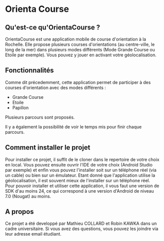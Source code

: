 # Orienta Course



## Qu'est-ce qu'OrientaCourse ?

OrientaCourse est une application mobile de course d'orientation à la Rochelle. Elle propose plusieurs courses d'orientations (au centre-ville, le long de la mer) dans plusieurs modes différents (Mode Grande Course ou Etoile par exemple). Vous pouvez y jouer en activant votre géolocalisation.

## Fonctionnalités

Comme dit précedemment, cette application permet de participer à des courses d'orientation avec des modes différents :
- Grande Course
- Etoile
- Papillon

Plusieurs parcours sont proposés.

Il y a également la possibilité de voir le temps mis pour finir chaque parcours.

## Comment installer le projet 

Pour installer ce projet, il suffit de le cloner dans le repertoire de votre choix en local. Vous pouvez ensuite ouvrir l'IDE de votre choix (Android Studio par exemple) et enfin vous pouvez l'installer soit sur un téléphone réel (via un cable) ou bien sur un émulateur. Etant donné que l'application utilise la géolocalisation, il est souvent mieux de l'installer sur un téléphone réel. 
Pour pouvoir installer et utiliser cette application, il vous faut une version de SDK d'au moins 24, ce qui correspond à une version d'Android de niveau 7.0 (Nougat) au moins.


## A propos

Ce projet a été developpé par Mathieu COLLARD et Robin KAWKA dans un cadre universitaire. Si vous avez des questions, vous pouvez les joindre via leur adresse email étudiant.



